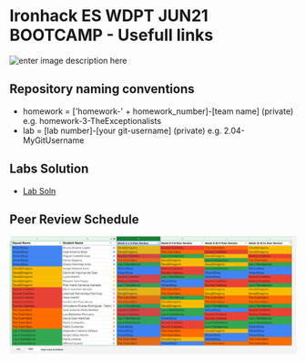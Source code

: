 # Ironhack ES WDPT JUN21 BOOTCAMP - Usefull links

![enter image description here](https://avatars.githubusercontent.com/u/54281267?s=280&v=4)

## Repository naming conventions
- homework = ['homework-' + homework_number]-[team name] (private) e.g. homework-3-TheExceptionalists
- lab = [lab number]-[your git-username] (private) e.g. 2.04-MyGitUsername

## Labs Solution
- [Lab Soln]()  

## Peer Review Schedule
![enter image description here](https://github.com/ES-IH-WDPT-JUN21/usefull-links/blob/main/peerReviewSchedule.png)

